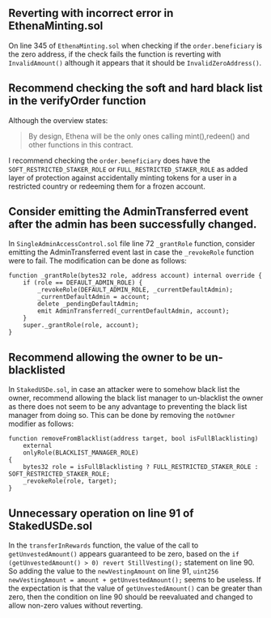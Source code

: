 ## Reverting with incorrect error in EthenaMinting.sol


On line 345 of `EthenaMinting.sol` when checking if the `order.beneficiary` is the zero address, if the check fails the function is reverting with `InvalidAmount()` although it appears that it should be `InvalidZeroAddress()`.

## Recommend checking the soft and hard black list in the verifyOrder function

Although the overview states: 

> By design, Ethena will be the only ones calling mint(),redeen() and other functions in this contract.

I recommend checking the `order.beneficiary` does have the `SOFT_RESTRICTED_STAKER_ROLE` or `FULL_RESTRICTED_STAKER_ROLE` as added layer of protection against accidentally minting tokens for a user in a restricted country or redeeming them for a frozen account.

## Consider emitting the AdminTransferred event after the admin has been successfully changed.

In `SingleAdminAccessControl.sol` file line 72 `_grantRole` function, consider emitting the AdminTransferred event last in case the `_revokeRole` function were to fail. The modification can be done as follows:

    function _grantRole(bytes32 role, address account) internal override {
        if (role == DEFAULT_ADMIN_ROLE) {
            _revokeRole(DEFAULT_ADMIN_ROLE, _currentDefaultAdmin);
            _currentDefaultAdmin = account;
            delete _pendingDefaultAdmin;
            emit AdminTransferred(_currentDefaultAdmin, account);
        }
        super._grantRole(role, account);
    }

## Recommend allowing the owner to be un-blacklisted

In `StakedUSDe.sol`, in case an attacker were to somehow black list the owner, recommend allowing the black list manager to un-blacklist the owner as there does not seem to be any advantage to preventing the black list manager from doing so. This can be done by removing the `notOwner` modifier as follows:

    function removeFromBlacklist(address target, bool isFullBlacklisting)
        external
        onlyRole(BLACKLIST_MANAGER_ROLE)
    {
        bytes32 role = isFullBlacklisting ? FULL_RESTRICTED_STAKER_ROLE : SOFT_RESTRICTED_STAKER_ROLE;
        _revokeRole(role, target);
    }

## Unnecessary operation on line 91 of StakedUSDe.sol

In the `transferInRewards` function, the value of the call to `getUnvestedAmount()` appears guaranteed to be zero, based on the `if (getUnvestedAmount() > 0) revert StillVesting();` statement on line 90. So adding the value to the `newVestingAmount` on line 91, `uint256 newVestingAmount = amount + getUnvestedAmount();` seems to be useless. If the expectation is that the value of `getUnvestedAmount()` can be greater than zero, then the condition on line 90 should be reevaluated and changed to allow non-zero values without reverting. 